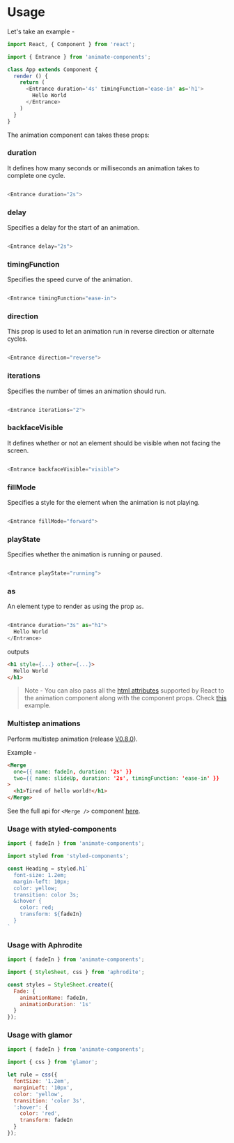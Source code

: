 # Usage
Let's take an example - 

```javascript
import React, { Component } from 'react';

import { Entrance } from 'animate-components';

class App extends Component {
  render () {
    return (
      <Entrance duration='4s' timingFunction='ease-in' as='h1'>
        Hello World
      </Entrance>
    )
  }
}

```

The animation component can takes these props:

### duration 
It defines how many seconds or milliseconds an animation takes to complete one cycle.

```javascript

<Entrance duration="2s">

```
### delay 
Specifies a delay for the start of an animation.

```javascript

<Entrance delay="2s">

```
### timingFunction 
Specifies the speed curve of the animation.

```javascript

<Entrance timingFunction="ease-in">

```
### direction
This prop is used to let an animation run in reverse direction or alternate cycles.

```javascript

<Entrance direction="reverse">

```
### iterations
Specifies the number of times an animation should run.

```javascript

<Entrance iterations="2">

```
### backfaceVisible
It defines whether or not an element should be visible when not facing the screen.

```javascript

<Entrance backfaceVisible="visible">

```
### fillMode
Specifies a style for the element when the animation is not playing.

```javascript

<Entrance fillMode="forward">

```
### playState
Specifies whether the animation is running or paused.

```javascript

<Entrance playState="running">

```
### as
An element type to render as using the prop `as`.

```javascript

<Entrance duration="3s" as="h1">
  Hello World
</Entrance>
```

outputs

```html
<h1 style={...} other={...}>
  Hello World
</h1>
```

> Note - You can also pass all the [html attributes](https://facebook.github.io/react/docs/dom-elements.html#all-supported-html-attributes) supported by React to the animation component along with the component props. Check [this](https://github.com/nitin42/animate-components/blob/master/examples/App.js) example.

### Multistep animations
Perform multistep animation (release [V0.8.0](https://github.com/nitin42/animate-components/releases/tag/0.8.0)). 

Example - 

```html
<Merge 
  one={{ name: fadeIn, duration: '2s' }} 
  two={{ name: slideUp, duration: '2s', timingFunction: 'ease-in' }}
>
  <h1>Tired of hello world!</h1>
</Merge>
```

See the full api for `<Merge />` component [here](https://github.com/nitin42/animate-components/blob/master/docs/api.md).

### Usage with styled-components
```javascript
import { fadeIn } from 'animate-components';

import styled from 'styled-components';

const Heading = styled.h1`
  font-size: 1.2em;
  margin-left: 10px;
  color: yellow;
  transition: color 3s;
  &:hover {
    color: red;
    transform: ${fadeIn}
  }
`
```

### Usage with Aphrodite
```javascript
import { fadeIn } from 'animate-components';

import { StyleSheet, css } from 'aphrodite';

const styles = StyleSheet.create({
  Fade: {
    animationName: fadeIn,
    animationDuration: '1s'
  }
});
```

### Usage with glamor
```javascript
import { fadeIn } from 'animate-components';

import { css } from 'glamor';

let rule = css({
  fontSize: '1.2em',
  marginLeft: '10px',
  color: 'yellow',
  transition: 'color 3s',
  ':hover': {
    color: 'red',
    transform: fadeIn
  }
});
```
